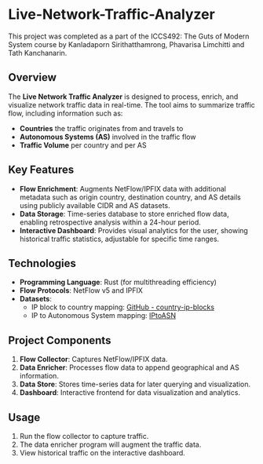 # Live-Network-Traffic-Analyzer
This project was completed as a part of the ICCS492: The Guts of Modern System course by Kanladaporn Sirithatthamrong, Phavarisa Limchitti and Tath Kanchanarin.

## Overview

The **Live Network Traffic Analyzer** is designed to process, enrich, and visualize network traffic data in real-time. The tool aims to summarize traffic flow, including information such as:

- **Countries** the traffic originates from and travels to
- **Autonomous Systems (AS)** involved in the traffic flow
- **Traffic Volume** per country and per AS

## Key Features

- **Flow Enrichment**: Augments NetFlow/IPFIX data with additional metadata such as origin country, destination country, and AS details using publicly available CIDR and AS datasets.
- **Data Storage**: Time-series database to store enriched flow data, enabling retrospective analysis within a 24-hour period.
- **Interactive Dashboard**: Provides visual analytics for the user, showing historical traffic statistics, adjustable for specific time ranges.

## Technologies

- **Programming Language**: Rust (for multithreading efficiency)
- **Flow Protocols**: NetFlow v5 and IPFIX
- **Datasets**: 
  - IP block to country mapping: [GitHub - country-ip-blocks](https://github.com/herrbischoff/country-ip-blocks)
  - IP to Autonomous System mapping: [IPtoASN](https://iptoasn.com/)

## Project Components

1. **Flow Collector**: Captures NetFlow/IPFIX data.
2. **Data Enricher**: Processes flow data to append geographical and AS information.
3. **Data Store**: Stores time-series data for later querying and visualization.
4. **Dashboard**: Interactive frontend for data visualization and analytics.

## Usage

1. Run the flow collector to capture traffic.
2. The data enricher program will augment the traffic data.
3. View historical traffic on the interactive dashboard.
